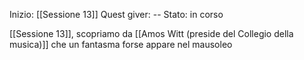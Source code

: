 Inizio: [[Sessione 13]]
Quest giver: --
Stato: in corso

[[Sessione 13]], scopriamo da [[Amos Witt (preside del Collegio della musica)]] che un fantasma forse appare nel mausoleo
